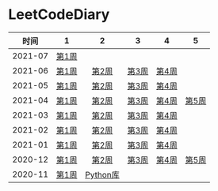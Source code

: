 <!--
 * @Description: 
 * @Autor: Au3C2
 * @Date: 2021-03-28 12:09:22
 * @LastEditors: Au3C2
 * @LastEditTime: 2021-07-03 13:02:56
-->

# LeetCodeDiary


|时间|1|2|3|4|5|
|:-:|:-:|:-:|:-:|:-:|:-:|
|2021-07|[第1周](Note/202107第1周.md)|
|2021-06|[第1周](Note/202106第1周.md)|[第2周](Note/202106第2周.md)|[第3周](Note/202106第3周.md)|[第4周](Note/202106第4周.md)||
|2021-05|[第1周](Note/202105第1周.md)|[第2周](Note/202105第2周.md)|[第3周](Note/202105第3周.md)|[第4周](Note/202105第4周.md)||
|2021-04|[第1周](Note/202104第1周.md)|[第2周](Note/202104第2周.md)|[第3周](Note/202104第3周.md)|[第4周](Note/202104第4周.md)|[第5周](Note/202104第5周.md)|
|2021-03|[第1周](Note/202103第1周.md)|[第2周](Note/202103第2周.md)|[第3周](Note/202103第3周.md)|[第4周](Note/202103第4周.md)||
|2021-02|[第1周](Note/202102第1周.md)|[第2周](Note/202102第2周.md)|[第3周](Note/202102第3周.md)|[第4周](Note/202102第4周.md)||
|2021-01|[第1周](Note/202101第1周.md)|[第2周](Note/202101第2周.md)|[第3周](Note/202101第3周.md)|[第4周](Note/202101第4周.md)||
|2020-12|[第1周](Note/202012第1周.md)|[第2周](Note/202012第2周.md)|[第3周](Note/202012第3周.md)|[第4周](Note/202012第4周.md)|[第5周](Note/202012第5周.md)|
|2020-11|[第1周](Note/202011第4周.md)|[Python库](Note/python标准库.md)||||
